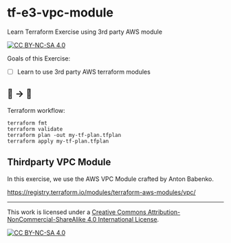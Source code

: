 # tf-e3-vpc-module
Learn Terraform Exercise using 3rd party AWS module

[![CC BY-NC-SA 4.0][cc-by-nc-sa-shield]][cc-by-nc-sa]

Goals of this Exercise:

- [ ] Learn to use 3rd party AWS terraform modules

## 🚧 -> 🚀

Terraform workflow:

```
terraform fmt
terraform validate
terraform plan -out my-tf-plan.tfplan
terraform apply my-tf-plan.tfplan
```

## Thirdparty VPC Module

In this exercise, we use the AWS VPC Module crafted by Anton Babenko.

https://registry.terraform.io/modules/terraform-aws-modules/vpc/






---

This work is licensed under a
[Creative Commons Attribution-NonCommercial-ShareAlike 4.0 International License][cc-by-nc-sa].

[![CC BY-NC-SA 4.0][cc-by-nc-sa-image]][cc-by-nc-sa]

[cc-by-nc-sa]: http://creativecommons.org/licenses/by-nc-sa/4.0/
[cc-by-nc-sa-image]: https://licensebuttons.net/l/by-nc-sa/4.0/88x31.png
[cc-by-nc-sa-shield]: https://img.shields.io/badge/License-CC%20BY--NC--SA%204.0-lightgrey.svg